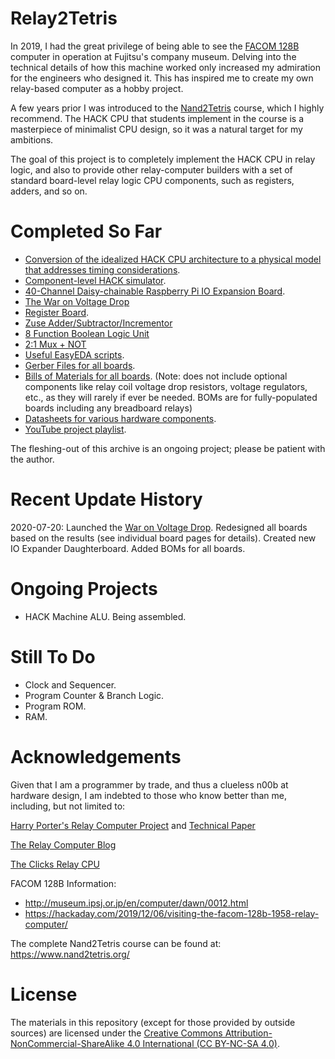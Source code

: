 # Relay2Tetris

In 2019, I had the great privilege of being able to see the [FACOM 128B](/Documents/FACOM-128B.pdf) computer in operation at Fujitsu's company museum. Delving into the technical details of how this machine worked only increased my admiration for the engineers who designed it. This has inspired me to create my own relay-based computer as a hobby project.

A few years prior I was introduced to the [Nand2Tetris](https://www.nand2tetris.org/) course, which I highly recommend. The HACK CPU that students implement in the course is a masterpiece of minimalist CPU design, so it was a natural target for my ambitions.

The goal of this project is to completely implement the HACK CPU in relay logic, and also to provide other relay-computer builders with a set of standard board-level relay logic CPU components, such as registers, adders, and so on.

# Completed So Far

* [Conversion of the idealized HACK CPU architecture to a physical model that addresses timing considerations](Design.md).
* [Component-level HACK simulator](Simulator.md).
* [40-Channel Daisy-chainable Raspberry Pi IO Expansion Board](IOExpander.md).
* [The War on Voltage Drop](Voltage.md)
* [Register Board](Register.md).
* [Zuse Adder/Subtractor/Incrementor](ZuseAdder.md)
* [8 Function Boolean Logic Unit](LogicUnit.md)
* [2:1 Mux + NOT](MuxNot.md)
* [Useful EasyEDA scripts](EasyEDA.md).
* [Gerber Files for all boards](Gerber).
* [Bills of Materials for all boards](BOMs). (Note: does not include optional components like relay coil voltage drop resistors, voltage regulators, etc., as they will rarely if ever be needed. BOMs are for fully-populated boards including any breadboard relays)
* [Datasheets for various hardware components](Datasheets).
* [YouTube project playlist](https://www.youtube.com/playlist?list=PL5v_4nsiG1zsZgzh9NE4S_au2oJwVJGt1).

The fleshing-out of this archive is an ongoing project; please be patient with the author.

# Recent Update History

2020-07-20: Launched the [War on Voltage Drop](Voltage.md). Redesigned all boards based on the results (see individual board pages for details). Created new IO Expander Daughterboard. Added BOMs for all boards.

# Ongoing Projects

* HACK Machine ALU. Being assembled.

# Still To Do

* Clock and Sequencer.
* Program Counter & Branch Logic.
* Program ROM.
* RAM.

# Acknowledgements

Given that I am a programmer by trade, and thus a clueless n00b at hardware design, I am indebted to those who know better than me, including, but not limited to:

[Harry Porter's Relay Computer Project](http://web.cecs.pdx.edu/~harry/Relay/) and [Technical Paper](http://web.cecs.pdx.edu/~harry/Relay/RelayPaper.pdf)

[The Relay Computer Blog](https://relaycomputer.co.uk/)

[The Clicks Relay CPU](http://clicksrelaycpu.blogspot.com/?view=classic)

FACOM 128B Information:

* http://museum.ipsj.or.jp/en/computer/dawn/0012.html
* https://hackaday.com/2019/12/06/visiting-the-facom-128b-1958-relay-computer/

The complete Nand2Tetris course can be found at: https://www.nand2tetris.org/

# License

The materials in this repository (except for those provided by outside sources) are licensed under the [Creative Commons Attribution-NonCommercial-ShareAlike 4.0 International (CC BY-NC-SA 4.0)](https://creativecommons.org/licenses/by-nc-sa/4.0/).
